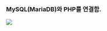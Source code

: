 ### MySQL(MariaDB)와 PHP를 연결함. 
![](https://images.velog.io/images/cil05265/post/5ae37e99-110a-4e19-adda-6eb74ace6616/KakaoTalk_Photo_2021-09-24-16-26-17.jpeg)
